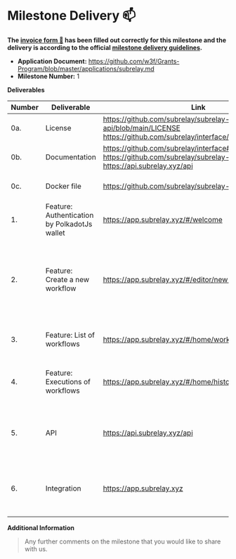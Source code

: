 # Milestone Delivery :mailbox:

**The [invoice form :pencil:](https://docs.google.com/forms/d/e/1FAIpQLSfmNYaoCgrxyhzgoKQ0ynQvnNRoTmgApz9NrMp-hd8mhIiO0A/viewform) has been filled out correctly for this milestone and the delivery is according to the official [milestone delivery guidelines](https://github.com/w3f/Grants-Program/blob/master/docs/Support%20Docs/milestone-deliverables-guidelines.md).**  

* **Application Document:** https://github.com/w3f/Grants-Program/blob/master/applications/subrelay.md
* **Milestone Number:** 1

**Deliverables**

| Number | Deliverable | Link | Notes |
| ------------- | ------------- | ------------- |------------- |
| 0a. | License | https://github.com/subrelay/subrelay-api/blob/main/LICENSE https://github.com/subrelay/interface/blob/main/LICENSE | | 
| 0b.  | Documentation | https://github.com/subrelay/interface#readme https://github.com/subrelay/subrelay-api#readme  https://api.subrelay.xyz/api || 
| 0c. | Docker file | https://github.com/subrelay/subrelay-api#self-hosting | Guide to run self hosted version | 
| 1.  | Feature: Authentication by PolkadotJs wallet | https://app.subrelay.xyz/#/welcome | Authentication by PolkadotJs wallet |
| 2.  | Feature: Create a new workflow | https://app.subrelay.xyz/#/editor/new-flow/trigger | Create a new workflow page. Email, Telegram and Discord integrations are not in scope of this milestone. | 
| 3.  | Feature: List of workflows | https://app.subrelay.xyz/#/home/workflows | A page display workflows of account | 
| 4.  | Feature: Executions of workflows | https://app.subrelay.xyz/#/home/history | A page display workflows execution history | 
| 5.  | API | https://api.subrelay.xyz/api | The API for create workflow, list workflow and list workflow executions| 
| 6.  | Integration | https://app.subrelay.xyz | Integrate the interface features (listed in 1, 2, 3, 4) with the api | 

**Additional Information**
> Any further comments on the milestone that you would like to share with us.
